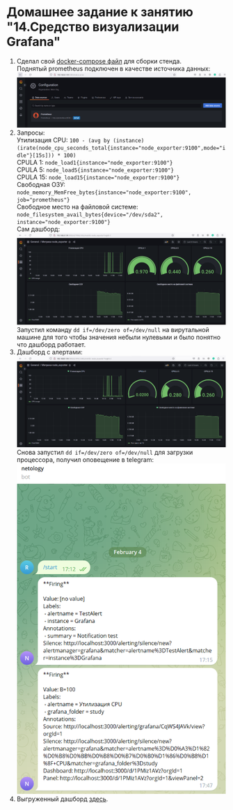 # Домашнее задание к занятию "14.Средство визуализации Grafana"
1. Сделал свой [docker-compose файл](./docker-compose/monitoring.yml) для сборки стенда.   
   Поднятый prometheus подключен в качестве источника данных:  
   ![grafana data sources](./pictures/grafana%20data%20sources.PNG)
2. Запросы:  
   Утилизация CPU: ```100 - (avg by (instance) (irate(node_cpu_seconds_total{instance="node_exporter:9100",mode="idle"}[15s])) * 100)```  
   CPULA 1: ```node_load1{instance="node_exporter:9100"}```  
   CPULA 5: ```node_load5{instance="node_exporter:9100"}```  
   CPULA 15: ```node_load15{instance="node_exporter:9100"}```  
   Свободная ОЗУ: ```node_memory_MemFree_bytes{instance="node_exporter:9100", job="prometheus"}```  
   Свободное место на файловой системе: ```node_filesystem_avail_bytes{device="/dev/sda2", instance="node_exporter:9100"}```  
   Сам дашборд:  
   ![grafana dashboard](./pictures/grafana%20dashboard.PNG)  
   Запустил команду ```dd if=/dev/zero of=/dev/null``` на вирутальной машине для того чтобы значения небыли нулевыми и было понятно что дашборд работает.
3. Дашборд с алертами:  
   ![grafana dashboard 2](./pictures/grafana%20dashboard%202.PNG)  
   Снова запустил ```dd if=/dev/zero of=/dev/null``` для загрузки процессора, получил оповещение в telegram:  
   ![telegram notification](./pictures/telegram%20notification.PNG)
4. Выгруженный дашборд [здесь](./dashboard/my_dashboard.json).